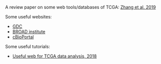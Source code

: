 A review paper on some web tools/databases of TCGA: [Zhang et al. 2019](https://doi.org/10.1093/bib/bby023)

Some useful websites:
- [GDC](https://portal.gdc.cancer.gov/)
- [BROAD institute](http://gdac.broadinstitute.org/)
- [cBioPortal](https://www.cbioportal.org/)

Some useful tutorials:
- [Useful web for TCGA data analysis, 2018](https://pharm.ucsf.edu/sites/pharm.ucsf.edu/files/xinchen/media-browser/Useful%20web%20tools%20for%20TCGA%20data%20analysis.pdf)
